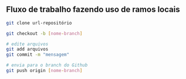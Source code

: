 ## Fluxo de trabalho fazendo uso de ramos locais

```bash
git clone url-repositório

git checkout -b [nome-branch]

# edite arquivos
git add arquivos
git commit -m "mensagem"

# envia para o branch do Github
git push origin [nome-branch]


```
